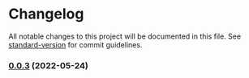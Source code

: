 # Changelog

All notable changes to this project will be documented in this file. See [standard-version](https://github.com/conventional-changelog/standard-version) for commit guidelines.

### [0.0.3](https://github.com/next-dev-template/mini-canvas-board/compare/v0.0.2...v0.0.3) (2022-05-24)

